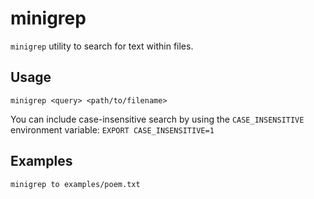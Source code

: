 # minigrep

`minigrep` utility to search for text within files.

## Usage
`minigrep <query> <path/to/filename>`

You can include case-insensitive search by using the `CASE_INSENSITIVE` environment variable:
`EXPORT CASE_INSENSITIVE=1`

## Examples
`minigrep to examples/poem.txt`

##
